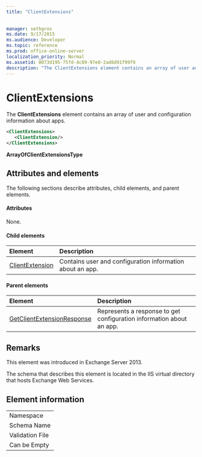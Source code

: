 ```yaml
---
title: "ClientExtensions"
 
 
manager: sethgros
ms.date: 9/17/2015
ms.audience: Developer
ms.topic: reference
ms.prod: office-online-server
localization_priority: Normal
ms.assetid: 0073d195-75fd-4c89-97e0-2ad6d91f99f9
description: "The ClientExtensions element contains an array of user and configuration information about apps."
---
```


# ClientExtensions

The **ClientExtensions** element contains an array of user and configuration information about apps. 
  
```XML
<ClientExtensions>
   <ClientExtension/>
</ClientExtensions>
```

 **ArrayOfClientExtensionsType**
## Attributes and elements

The following sections describe attributes, child elements, and parent elements.
  
#### Attributes

None.
  
#### Child elements

|**Element**|**Description**|
|:-----|:-----|
|[ClientExtension](clientextension.md) <br/> |Contains user and configuration information about an app.  <br/> |
   
#### Parent elements

|**Element**|**Description**|
|:-----|:-----|
|[GetClientExtensionResponse](getclientextensionresponse.md) <br/> |Represents a response to get configuration information about an app.  <br/> |
   
## Remarks

This element was introduced in Exchange Server 2013.
  
The schema that describes this element is located in the IIS virtual directory that hosts Exchange Web Services.
  
## Element information

||
|:-----|
|Namespace  <br/> |
|Schema Name  <br/> |
|Validation File  <br/> |
|Can be Empty  <br/> |
   

